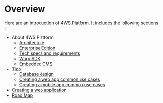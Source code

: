 # Overview

Here are an introduction of 4WS.Platform. It includes the following sections :

* About 4WS.Platform
  * [Architecture](/1-1--Architecture.md)
  * [Enterprise Edition](/1-1-1-Enterprise-Edition.md)
  * [Tech specs and requirements](/1-1-2-Tech-specs-and-requirements.md)
  * [Warp SDK](/1-1-3-Warp-SDK.md)
  * [Embedded CMS](/EE2-Embedded-CMS.md)
* [Tips](/2--Tips.md)
  * [Database design](/2-1-Database-design.md)
  * [Creating a web app common use cases](/2-3-Creating-a-web-app-common-use-cases.md)
  * [Creating a mobile app common use cases](/2-4-Creating-a-mobile-app-common-use-cases.md)
* [Creating a web application](/3-1-1-A-quick-guide-to-create-an-application.md)
* [Road Map](/EE2-Road-Map.md)



